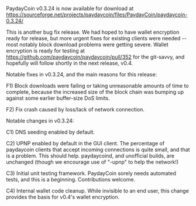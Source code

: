 PaydayCoin v0.3.24 is now available for download at
https://sourceforge.net/projects/paydaycoin/files/PaydayCoin/paydaycoin-0.3.24/

This is another bug fix release.  We had hoped to have wallet encryption ready for release, but more urgent fixes for existing clients were needed -- most notably block download problems were getting severe.  Wallet encryption is ready for testing at https://github.com/paydaycoin/paydaycoin/pull/352 for the git-savvy, and hopefully will follow shortly in the next release, v0.4.

Notable fixes in v0.3.24, and the main reasons for this release:

F1) Block downloads were failing or taking unreasonable amounts of time to complete, because the increased size of the block chain was bumping up against some earlier buffer-size DoS limits.

F2) Fix crash caused by loss/lack of network connection.

Notable changes in v0.3.24:

C1) DNS seeding enabled by default.

C2) UPNP enabled by default in the GUI client.  The percentage of paydaycoin clients that accept incoming connections is quite small, and that is a problem.  This should help.  paydaycoind, and unofficial builds, are unchanged (though we encourage use of "-upnp" to help the network!)

C3) Initial unit testing framework.  PaydayCoin sorely needs automated tests, and this is a beginning.  Contributions welcome.

C4) Internal wallet code cleanup.  While invisible to an end user, this change provides the basis for v0.4's wallet encryption.
